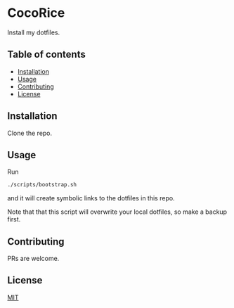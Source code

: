 # CocoRice

Install my dotfiles.

## Table of contents
- [Installation <a name="installation"></a>](#installation-)
- [Usage <a name="usage"></a>](#usage-)
- [Contributing <a name="contributing"></a>](#contributing-)
- [License <a name="license"></a>](#license-)

## Installation <a name="installation"></a>

Clone the repo.

## Usage <a name="usage"></a>

Run

```bash
./scripts/bootstrap.sh
```

and it will create symbolic links to the dotfiles in this repo.

Note that that this script will overwrite your local dotfiles, so make a backup first.

## Contributing <a name="contributing"></a>
PRs are welcome.

## License <a name="license"></a>
[MIT](https://choosealicense.com/licenses/mit/)
